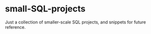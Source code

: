 # small-SQL-projects
Just a collection of smaller-scale SQL projects, and snippets for future reference.
